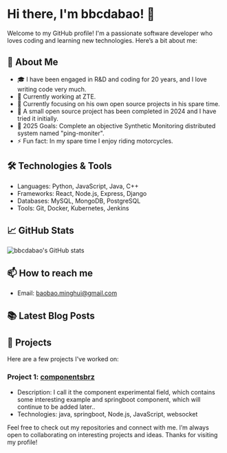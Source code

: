 # Hi there, I'm bbcdabao! 👋

Welcome to my GitHub profile! I'm a passionate software developer who loves coding and learning new technologies. Here’s a bit about me:

## 🚀 About Me
- 🎓 I have been engaged in R&D and coding for 20 years, and I love writing code very much.
- 💼 Currently working at ZTE.
- 🌱 Currently focusing on his own open source projects in his spare time.
- 🌱 A small open source project has been completed in 2024 and I have tried it initially.
- 🥅 2025 Goals: Complete an objective Synthetic Monitoring distributed system named "ping-moniter".
- ⚡ Fun fact: In my spare time I enjoy riding motorcycles.

## 🛠️ Technologies & Tools
- Languages: Python, JavaScript, Java, C++
- Frameworks: React, Node.js, Express, Django
- Databases: MySQL, MongoDB, PostgreSQL
- Tools: Git, Docker, Kubernetes, Jenkins

## 📈 GitHub Stats
![bbcdabao's GitHub stats](https://github-readme-stats.vercel.app/api?username=bbcdabao&show_icons=true&theme=radical)

## 📫 How to reach me
- Email: [baobao.minghui@gmail.com](mailto:baobao.minghui@gmail.com)

## 📚 Latest Blog Posts
<!-- BLOG-POST-LIST:START -->
<!-- BLOG-POST-LIST:END -->

## 🌟 Projects
Here are a few projects I've worked on:

### Project 1: [componentsbrz](https://github.com/bbcdabao/componentsbrz)
- Description: I call it the component experimental field, which contains some interesting example and springboot component, which will continue to be added later..
- Technologies: java, springboot, Node.js, JavaScript, websocket


Feel free to check out my repositories and connect with me. I’m always open to collaborating on interesting projects and ideas. Thanks for visiting my profile!
